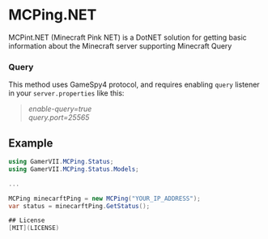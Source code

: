 # MCPing.NET
MCPint.NET (Minecraft Pink NET) is a DotNET solution for getting basic information about the Minecraft server supporting Minecraft Query

### Query
This method uses GameSpy4 protocol, and requires enabling `query` listener in your `server.properties` like this:

> *enable-query=true*<br>
> *query.port=25565*

## Example
```C#
using GamerVII.MCPing.Status;
using GamerVII.MCPing.Status.Models;

...

MCPing minecarftPing = new MCPing("YOUR_IP_ADDRESS");
var status = minecarftPing.GetStatus();

## License
[MIT](LICENSE)
